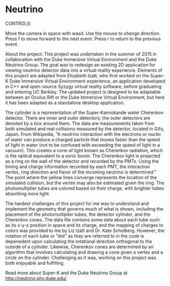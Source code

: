 # Neutrino

CONTROLS:

Move the camera in space with wasd. Use the mouse to change direction.
Press f to move forward to the next event. Press r to return to the previous event.

About the project:
This project was undertaken in the summer of 2015 in collaboration with the Duke Immersive Virtual Environment and the Duke Neutrino Group. The goal was to redesign an existing 2D application for viewing neutrino detector data into a virtual reality experience. Elements of this project are adapted from Elizabeth Izatt, who first worked on the Super-K Duke Immersive Virtual Environment experience, an application developed in C++ and open-source Syzygy virtual reality software, before graduating and entering UC Berkley. The updated project is designed to be adaptable between an Oculus Rift or the Duke Immersive Virtual Environment, but here it has been adapted as a standalone desktop application. 

 The cylinder is a representation of the Super-Kamiokande water Cherenkov detector. There are inner and outer detectors; the outer detectors are denoted by a box around them. The data are measurements taken from both simulated and real collisions measured by the detector, located in Gifu, Japan. From Wikipedia, "A neutrino interaction with the electrons or nuclei of water can produce a charged particle that moves faster than the speed of light in water (not to be confused with exceeding the speed of light in a vacuum). This creates a cone of light known as Cherenkov radiation, which is the optical equivalent to a sonic boom. The Cherenkov light is projected as a ring on the wall of the detector and recorded by the PMTs. Using the timing and charge information recorded by each PMT, the interaction vertex, ring direction and flavor of the incoming neutrino is determined." The point where the yellow lines converge represents the location of the simulated collision, but the vertex may also be estimated given the ring. The photomultiplier tubes are colored based on their charge, with brighter tubes absorbing more light.
 
 The hardest challenges of this project for me was to understand and implement the geometry that governs much of what is shown, including the placement of the photomultiplier tubes, the detector cylinder, and the Cherenkov cones. The data file contains some data about each tube such as its x-y-z position in space and its charge, and the mapping of charges to colors was provided to me by Liz Izatt and Dr. Kate Scholberg. However, the rotation of each tube or "dot" as they are referred to in the code is depenedent upon calculating the rotational direction orthogonal to the outside of a cylinder. Likewise, Cherenkov cones are determined by an algorithm that involves calculating and drawing a cone given a vertex and a circle on the cylinder. Challenging as it was, working on this project was both enjoyable and fulfilling. 

Read more about Super-K and the Duke Neutrino Group at http://neutrino.phy.duke.edu/

